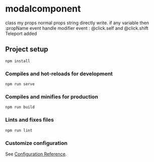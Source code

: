 # modalcomponent
class my props
normal props string directly write.
if any variable then :propName
event handle
modifier event : @click.self and @click.shift
Teleport added


## Project setup
```
npm install
```

### Compiles and hot-reloads for development
```
npm run serve
```

### Compiles and minifies for production
```
npm run build
```

### Lints and fixes files
```
npm run lint
```

### Customize configuration
See [Configuration Reference](https://cli.vuejs.org/config/).
